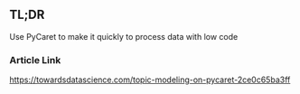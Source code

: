 ## TL;DR
Use PyCaret to make it quickly to process data with low code
### Article Link
https://towardsdatascience.com/topic-modeling-on-pycaret-2ce0c65ba3ff
